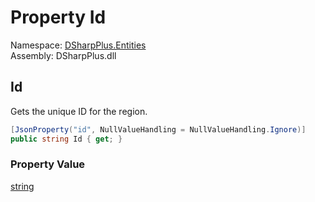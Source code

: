 # Property Id

Namespace: [DSharpPlus.Entities](DSharpPlus.Entities.md)  
Assembly: DSharpPlus.dll

## <a id="DSharpPlus_Entities_DiscordVoiceRegion_Id"></a>Id

Gets the unique ID for the region.

```csharp
[JsonProperty("id", NullValueHandling = NullValueHandling.Ignore)]
public string Id { get; }
```

### Property Value

[string](https://learn.microsoft.com/dotnet/api/system.string)

